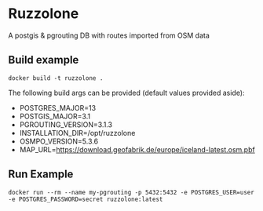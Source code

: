 # Ruzzolone

A postgis & pgrouting DB with routes imported from OSM data

## Build example

```
docker build -t ruzzolone .
```

The following build args can be provided (default values provided aside):
* POSTGRES_MAJOR=13
* POSTGIS_MAJOR=3.1
* PGROUTING_VERSION=3.1.3
* INSTALLATION_DIR=/opt/ruzzolone
* OSMPO_VERSION=5.3.6
* MAP_URL=https://download.geofabrik.de/europe/iceland-latest.osm.pbf


## Run Example
```
docker run --rm --name my-pgrouting -p 5432:5432 -e POSTGRES_USER=user -e POSTGRES_PASSWORD=secret ruzzolone:latest
```
